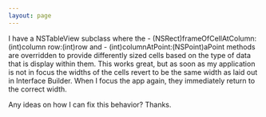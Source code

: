 ```yaml
---
layout: page
---
```




I have a NSTableView subclass where the     - (NSRect)frameOfCellAtColumn:(int)column row:(int)row  and     - (int)columnAtPoint:(NSPoint)aPoint methods are overridden to provide differently sized cells based on the type of data that is display within them. This works great, but as soon as my application is not in focus the widths of the cells revert to be the same width as laid out in Interface Builder. When I focus the app again, they immediately return to the correct width.

Any ideas on how I can fix this behavior? Thanks.
